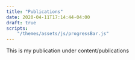 ```yaml
---
title: "Publications"
date: 2020-04-11T17:14:44-04:00
draft: true
scripts:
    "/themes/assets/js/progressBar.js"
---
```



This is my publication under content/publications